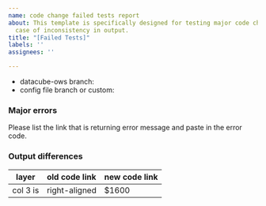```yaml
---
name: code change failed tests report
about: This template is specifically designed for testing major code changes in the
  case of inconsistency in output.
title: "[Failed Tests]"
labels: ''
assignees: ''

---
```


* datacube-ows branch:
* config file branch or custom:

### Major errors

Please list the link that is returning error message and paste in the error code.

### Output differences


| layer        | old code link           | new code link  |
| ------------- |:-------------|:-----|
| col 3 is      | right-aligned | $1600 |
